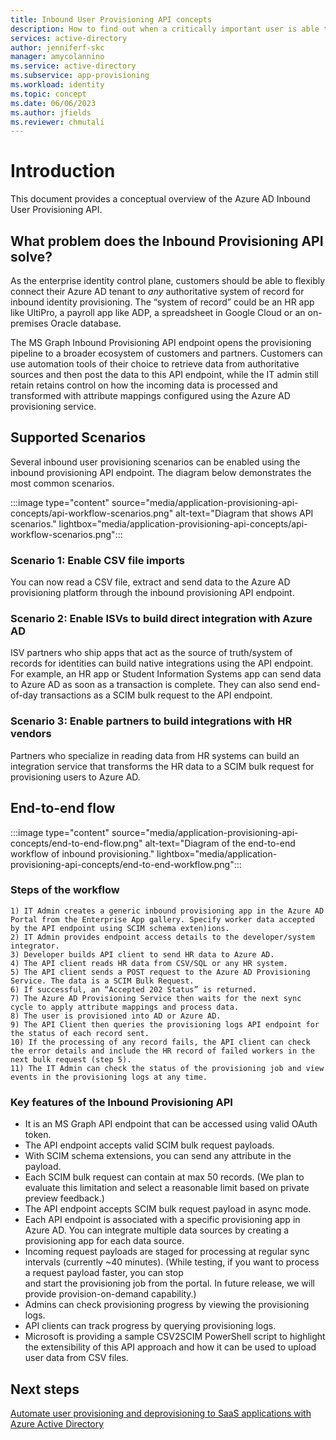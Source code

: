 ```yaml
---
title: Inbound User Provisioning API concepts
description: How to find out when a critically important user is able to access an application you have configured for user provisioning with Azure Active Directory.
services: active-directory
author: jenniferf-skc
manager: amycolannino
ms.service: active-directory
ms.subservice: app-provisioning
ms.workload: identity
ms.topic: concept
ms.date: 06/06/2023
ms.author: jfields
ms.reviewer: chmutali
---
```


# Introduction

This document provides a conceptual overview of the Azure AD Inbound User Provisioning API.

## What problem does the Inbound Provisioning API solve? 

As the enterprise identity control plane, customers should be able to flexibly connect their Azure AD tenant to *any* authoritative system of record for inbound identity provisioning. The “system of record” could be an HR app like UltiPro, a payroll app like ADP, a spreadsheet in Google Cloud or an on-premises Oracle database. 

The MS Graph Inbound Provisioning API endpoint opens the provisioning pipeline to a broader ecosystem of customers and partners.  Customers can use automation tools of their choice to retrieve data from authoritative sources and then post the data to this API endpoint, while the IT admin still retain retains control on how the incoming data is processed and transformed with attribute mappings configured using the Azure AD provisioning service. 

## Supported Scenarios

Several inbound user provisioning scenarios can be enabled using the inbound provisioning API endpoint. The diagram below demonstrates the most common scenarios. 

:::image type="content" source="media/application-provisioning-api-concepts/api-workflow-scenarios.png" alt-text="Diagram that shows API scenarios." lightbox="media/application-provisioning-api-concepts/api-workflow-scenarios.png":::

### Scenario 1: Enable CSV file imports
You can now read a CSV file, extract and send data to the Azure AD provisioning platform through the inbound provisioning API endpoint.

### Scenario 2: Enable ISVs to build direct integration with Azure AD
ISV partners who ship apps that act as the source of truth/system of records for identities can build native integrations using the API endpoint. For example, an HR app or Student Information Systems app can send data to Azure AD as soon as a transaction is complete. They can also send end-of-day transactions as a SCIM bulk request to the API endpoint.

### Scenario 3: Enable partners to build integrations with HR vendors
Partners who specialize in reading data from HR systems can build an integration service that transforms the HR data to a SCIM bulk request for provisioning users to Azure AD.  

## End-to-end flow
:::image type="content" source="media/application-provisioning-api-concepts/end-to-end-flow.png" alt-text="Diagram of the end-to-end workflow of inbound provisioning." lightbox="media/application-provisioning-api-concepts/end-to-end-workflow.png":::

### Steps of the workflow
    1) IT Admin creates a generic inbound provisioning app in the Azure AD Portal from the Enterprise App gallery. Specify worker data accepted by the API endpoint using SCIM schema exten)ions.   
    2) IT Admin provides endpoint access details to the developer/system integrator.
    3) Developer builds API client to send HR data to Azure AD.
    4) The API client reads HR data from CSV/SQL or any HR system.
    5) The API client sends a POST request to the Azure AD Provisioning Service. The data is a SCIM Bulk Request.
    6) If successful, an “Accepted 202 Status” is returned. 
    7) The Azure AD Provisioning Service then waits for the next sync cycle to apply attribute mappings and process data.
    8) The user is provisioned into AD or Azure AD.
    9) The API Client then queries the provisioning logs API endpoint for the status of each record sent.
    10) If the processing of any record fails, the API client can check the error details and include the HR record of failed workers in the next bulk request (step 5). 
    11)	The IT Admin can check the status of the provisioning job and view events in the provisioning logs at any time.

### Key features of the Inbound Provisioning API
- It is an MS Graph API endpoint that can be accessed using valid OAuth token.
- The API endpoint accepts valid SCIM bulk request payloads.
- With SCIM schema extensions, you can send any attribute in the payload. 
- Each SCIM bulk request can contain at max 50 records. (We plan to evaluate this limitation and select a reasonable limit based on private preview feedback.) 
- The API endpoint accepts SCIM bulk request payload in async mode.
- Each API endpoint is associated with a specific provisioning app in Azure AD. You can integrate multiple data sources by creating a provisioning app for each data source. 
- Incoming request payloads are staged for processing at regular sync intervals (currently ~40 minutes). (While testing, if you want to process a request payload faster, you can stop  
  and start the provisioning job from the portal. In future release, we will provide provision-on-demand capability.)
- Admins can check provisioning progress by viewing the provisioning logs. 
- API clients can track progress by querying provisioning logs.
- Microsoft is providing a sample CSV2SCIM PowerShell script to highlight the extensibility of this API approach and how it can be used to upload user data from CSV files. 


## Next steps
[Automate user provisioning and deprovisioning to SaaS applications with Azure Active Directory](user-provisioning.md)
